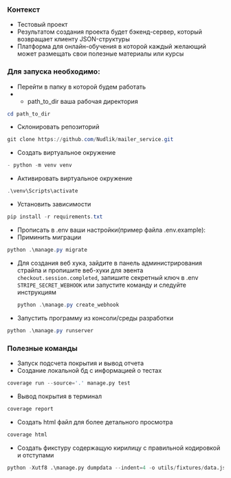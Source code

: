 ### Контекст
- Тестовый проект
- Результатом создания проекта будет бэкенд-сервер, который возвращает клиенту JSON-структуры
- Платформа для онлайн-обучения в которой каждый желающий может размещать свои полезные материалы или курсы
### Для запуска необходимо:

- Перейти в папку в которой будем работать
-
    - path_to_dir ваша рабочая директория
``` PowerShell
cd path_to_dir
```
- Склонировать репозиторий
``` PowerShell
git clone https://github.com/Nudlik/mailer_service.git
```
- Cоздать виртуальное окружение
``` PowerShell
- python -m venv venv
```
- Активировать виртуальное окружение
``` PowerShell
.\venv\Scripts\activate
```
- Установить зависимости
``` PowerShell
pip install -r requirements.txt
```
- Прописать в .env ваши настройки(пример файла .env.example):
- Приминить миграции
``` PowerShell
python .\manage.py migrate
```

- Для создания веб хука, зайдите в панель администрирования страйпа и пропишите веб-хуки для эвента `checkout.session.completed`,
запишите секретный ключ в .env `STRIPE_SECRET_WEBHOOK` или запустите команду и следуйте инструкциям
  ``` PowerShell
  python .\manage.py create_webhook
  ```

- Запустить программу из консоли/среды разработки
``` PowerShell
python .\manage.py runserver
```
### Полезные команды
- Запуск подсчета покрытия и вывод отчета
- Создание локальной бд с информацией о тестах
``` python
coverage run --source='.' manage.py test
```
- Вывод покрытия в терминал
``` python
coverage report
```
- Создать html файл для более детального просмотра 
``` python
coverage html
```
- Создать фикстуру содержащую кирилицу с правильной кодировкой и отступами
``` python
python -Xutf8 .\manage.py dumpdata --indent=4 -o utils/fixtures/data.json
```